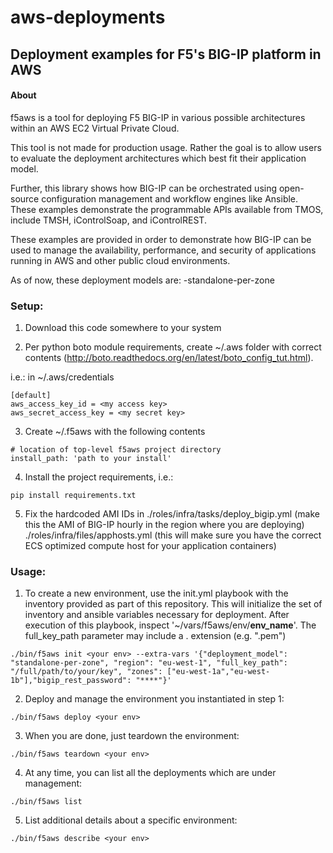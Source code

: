 # aws-deployments
## Deployment examples for F5's BIG-IP platform in AWS

#### About

f5aws is a tool for deploying F5 BIG-IP in various possible architectures within an AWS EC2 Virtual Private Cloud.

This tool is not made for production usage. Rather the goal is to allow users to evaluate the deployment architectures which best fit their application model.

Further, this library shows how BIG-IP can be orchestrated using open-source configuration management and workflow engines like Ansible.  These examples demonstrate the programmable APIs available from TMOS, include TMSH, iControlSoap, and iControlREST.

These examples are provided in order to demonstrate how BIG-IP can be used to manage the availability, performance, and security of applications running in AWS and other public cloud environments.


As of now, these deployment models are:
-standalone-per-zone


### Setup:
1) Download this code somewhere to your system

2) Per python boto module requirements, create ~/.aws folder with correct contents
(http://boto.readthedocs.org/en/latest/boto_config_tut.html).

i.e.: in ~/.aws/credentials

```
[default]
aws_access_key_id = <my access key>
aws_secret_access_key = <my secret key>
```


3) Create ~/.f5aws with the following contents

```
# location of top-level f5aws project directory
install_path: 'path to your install'
```

4) Install the project requirements, i.e.:


```pip install requirements.txt```

5) Fix the hardcoded AMI IDs in 
./roles/infra/tasks/deploy_bigip.yml (make this the AMI of BIG-IP hourly in the region where you are deploying)
./roles/infra/files/apphosts.yml (this will make sure you have the correct ECS optimized compute host for your application containers)


### Usage:

1) To create a new environment, use the init.yml playbook with the inventory provided as part of this repository. 
This will initialize the set of inventory and ansible variables necessary for deployment. After execution of this playbook, inspect '~/vars/f5aws/env/<b>env_name</b>'.  The full_key_path parameter may include a . extension (e.g. ".pem")
 
 ```./bin/f5aws init <your env> --extra-vars '{"deployment_model": "standalone-per-zone", "region": "eu-west-1", "full_key_path": "/full/path/to/your/key", "zones": ["eu-west-1a","eu-west-1b"],"bigip_rest_password": "****"}'```

2) Deploy and manage the environment you instantiated in step 1: 

```./bin/f5aws deploy <your env>```

3) When you are done, just teardown the environment:

```./bin/f5aws teardown <your env>```

4) At any time, you can list all the deployments which are under management:

```./bin/f5aws list```

5) List additional details about a specific environment:

```./bin/f5aws describe <your env>```
